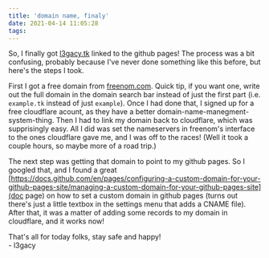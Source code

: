 ```yaml
---
title: 'domain name, finaly'
date: 2021-04-14 11:05:28
tags:
---
```

So, I finally got [l3gacy.tk](l3gacy.tk) linked to the github pages! The process was a bit confusing, probably because I've never done something like this before, but here's the steps I took. 
   
First I got a free domain from [freenom.com](freenom). Quick tip, if you want one, write out the full domain in the domain search bar instead of just the first part (i.e. ```example.tk``` instead of just ```example```). Once I had done that, I signed up for a free cloudflare acount, as they have a better domain-name-manegment-system-thing. Then I had to link my domain back to cloudflare, which was supprisingly easy. All I did was set the nameservers in freenom's interface to the ones cloudflare gave me, and I was off to the races! (Well it took a couple hours, so maybe more of a road trip.) 
   
The next step was getting that domain to point to my github pages. So I googled that, and I found a great [https://docs.github.com/en/pages/configuring-a-custom-domain-for-your-github-pages-site/managing-a-custom-domain-for-your-github-pages-site](doc page) on how to set a custom domain in github pages (turns out there's just a little textbox in the settings menu that adds a CNAME file). After that, it was a matter of adding some records to my domain in cloudflare, and it works now!  
  
That's all for today folks, stay safe and happy!  
\- l3gacy